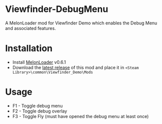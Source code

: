 # Viewfinder-DebugMenu

A MelonLoader mod for Viewfinder Demo which enables the Debug Menu and associated features.

# Installation
 - Install [MelonLoader](https://melonwiki.xyz/#/) v0.6.1
 - Download the [latest release](/../../releases/latest/download/Viewfinder-DebugMenu.dll) of this mod and place it in `<Steam Library>\common\Viewfinder_Demo\Mods`
 
# Usage
 - F1 - Toggle debug menu
 - F2 - Toggle debug overlay
 - F3 - Toggle Fly (must have opened the debug menu at least once)
